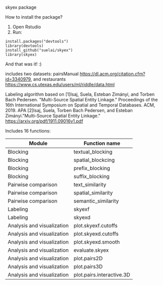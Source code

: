 skyex package

How to install the package?

1. Open Rstudio
2. Run: 

```
install.packages("devtools")
library(devtools)
install_github("suelai/skyex")
library(skyex)
```

And that was it! :)

includes two datasets: pairsManual https://dl.acm.org/citation.cfm?id=3340979, and 
                       restaurants https://www.cs.utexas.edu/users/ml/riddle/data.html
                       
Labeling algorithm based on 
[1]Isaj, Suela, Esteban Zimányi, and Torben Bach Pedersen. "Multi-Source Spatial Entity Linkage." Proceedings of the 16th International Symposium on Spatial and Temporal Databases. ACM, 2019.
APA	
[2]Isaj, Suela, Torben Bach Pedersen, and Esteban Zimányi."Multi-Source Spatial Entity Linkage."  https://arxiv.org/pdf/1911.09016v1.pdf

Includes 16 functions:

|Module	                 |               Function name |
| --- | --- |
|Blocking	               |             textual_blocking |
|Blocking	               |             spatial_blockcing |
|Blocking	               |             prefix_blocking |
|Blocking	               |             suffix_blocking |
|Pairwise comparison	   |               text_similarity |
|Pairwise comparison	   |               spatial_similarity |
|Pairwise comparison	   |               semantic_similarity |
|Labeling	               |             skyexf |
|Labeling	               |             skyexd |
|Analysis and visualization	 |         plot.skyexf.cutoffs |
|Analysis and visualization	 |         plot.skyexd.cutoffs |
|Analysis and visualization	 |         plot.skyexd.smooth |
|Analysis and visualization	 |         evaluate.skyex |
|Analysis and visualization	 |         plot.pairs2D |
|Analysis and visualization	 |         plot.pairs3D |
|Analysis and visualization	 |         plot.pairs.interactive.3D |

